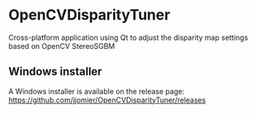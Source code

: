 # OpenCVDisparityTuner
Cross-platform application using Qt to adjust the disparity map settings based on OpenCV StereoSGBM

## Windows installer
A Windows installer is available on the release page: https://github.com/jjomier/OpenCVDisparityTuner/releases
